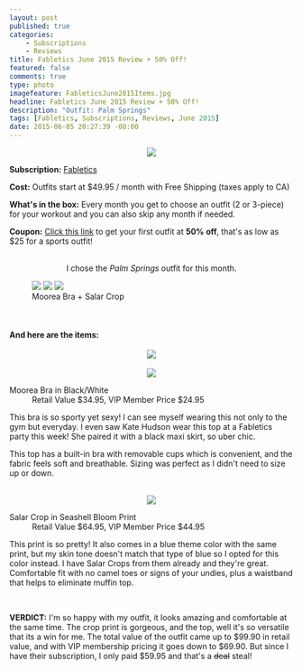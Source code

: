 ```yaml
---
layout: post
published: true
categories: 
    - Subscriptions
    - Reviews
title: Fabletics June 2015 Review + 50% Off!
featured: false
comments: true
type: photo
imagefeature: FableticsJune2015Items.jpg
headline: Fabletics June 2015 Review + 50% Off!
description: "Outfit: Palm Springs"
tags: [Fabletics, Subscriptions, Reviews, June 2015]
date: 2015-06-05 20:27:39 -08:00
---
```


<center><img src='/images/FableticsJune2015Packaging.jpg'></center>
<p><b>Subscription:</b> <a href="http://www.fabletics.com/invite/whatsupmailbox/">Fabletics</a></p>
<p><b>Cost:</b> Outfits start at $49.95 / month with Free Shipping (taxes apply to CA)</p>
<p><b>What's in the box:</b> Every month you get to choose an outfit (2 or 3-piece) for your workout and you can also skip any month if needed.</p>
<p><b>Coupon:</b> <a href="http://www.fabletics.com/invite/whatsupmailbox/">Click this link</a> to get your first outfit at <b>50% off</b>, that's as low as $25 for a sports outfit!</p>
<br>

<center><DT>I chose the <i>Palm Springs</i> outfit for this month.</DT></center>
<p>
<figure class="third">
        <img src='/images/FableticsJune2015PalmSprings.jpg'>
        <img src='/images/FableticsJune2015PalmSprings2.jpg'>
        <img src='/images/FableticsJune2015PalmSprings3.jpg'>
        <figcaption>Moorea Bra + Salar Crop</figcaption>
</figure>
</p>

<br>

<H4>And here are the items:</H4>
<center><img src='/images/FableticsJune2015Items.jpg'></center>

<br>

<center><img src='/images/FableticsJune2015Top.jpg'></center>
<DL>
<DT>Moorea Bra in Black/White</DT>
<DD>Retail Value $34.95, VIP Member Price $24.95</DD>
</DL>

<p>This bra is so sporty yet sexy! I can see myself wearing this not only to the gym but everyday. I even saw Kate Hudson wear this top at a Fabletics party this week! She paired it with a black maxi skirt, so uber chic.</p>
<p>This top has a built-in bra with removable cups which is convenient, and the fabric feels soft and breathable. Sizing was perfect as I didn't need to size up or down.</p>

<br>

<center><img src='/images/FableticsJune2015Bottom.jpg'></center>
<DL>
<DT>Salar Crop in Seashell Bloom Print</DT>
<DD>Retail Value $64.95, VIP Member Price $44.95</DD>
</DL>

<p>This print is so pretty! It also comes in a blue theme color with the same print, but my skin tone doesn't match that type of blue so I opted for this color instead. I have Salar Crops from them already and they're great. Comfortable fit with no camel toes or signs of your undies, plus a waistband that helps to eliminate muffin top.</p>

<br>

<p><b>VERDICT:</b> I'm so happy with my outfit, it looks amazing and comfortable at the same time. The crop print is gorgeous, and the top, well it's so versatile that its a win for me. The total value of the outfit came up to $99.90 in retail value, and with VIP membership pricing it goes down to $69.90. But since I have their subscription, I only paid $59.95 and that's a <strike>deal</strike> steal!</p>

